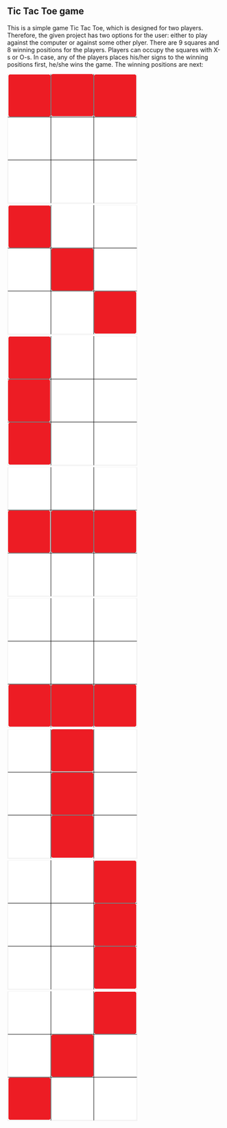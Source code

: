 ## Tic Tac Toe game 
This is a simple game Tic Tac Toe, which is designed for two players. Therefore, the given project has two options for the user: either to play against the computer or against some other plyer. There are 9 squares and 8 winning positions for the players.
Players can occupy the squares with X-s or O-s. In case, any of the players places his/her signs to the winning positions first, he/she wins the game. The winning positions are next:

![](Images/win1.png) 
![](Images/win2.png) 
![](Images/win3.png) 
![](Images/win4.png) 
![](Images/win5.png) 
![](Images/win6.png) 
![](Images/win7.png) 
![](Images/win8.png) 
